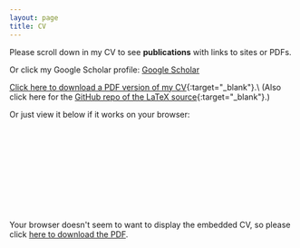 ```yaml
---
layout: page
title: CV
---
```


Please scroll down in my CV to see **publications** with links to sites or PDFs.

Or click my Google Scholar profile:
<a class="graybutton" href="https://scholar.google.com/citations?user=1H-SHoMAAAAJ&hl=en" target="_blank">Google Scholar</a>

[Click here to download a PDF version of my CV](cv_schissler.pdf){:target="_blank"}.\\
(Also click here for the [GitHub repo of the LaTeX source](https://github.com/grizant/CV){:target="_blank"}.)

Or just view it below if it works on your browser:

<object data="cv_schissler.pdf" type="application/pdf" width="700px" height="700px">
    <embed src="cv_schissler.pdf">
  <p>Your browser doesn't seem to want to display the embedded CV, so please click <a href="cv/cv_schissler.pdf">here to download the PDF</a>.</p>

</object>
